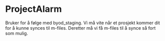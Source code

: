 # ProjectAlarm

Bruker for å følge med byod_staging. Vi må vite når et prosjekt kommer dit for å kunne synces til m-files. 
Deretter må vi få m-files til å synce så fort som mulig.
